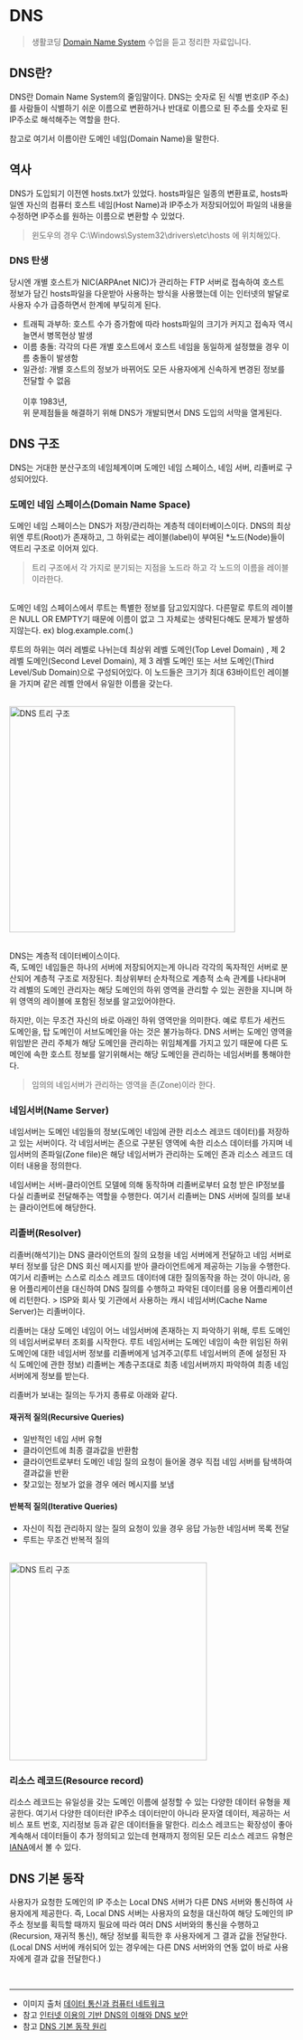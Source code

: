 DNS <Badge text="song" />
=========================

> 생활코딩 [Domain Name System](https://opentutorials.org/course/3276) 수업을 듣고 정리한 자료입니다.

DNS란?
------

DNS란 Domain Name System의 줄임말이다. DNS는 숫자로 된 식별 번호(IP 주소)를 사람들이 식별하기 쉬운 이름으로 변환하거나 반대로 이름으로 된 주소를 숫자로 된 IP주소로 해석해주는 역할을 한다.

참고로 여기서 이름이란 도메인 네임(Domain Name)을 말한다.

역사
----

DNS가 도입되기 이전엔 hosts.txt가 있었다. hosts파일은 일종의 변환표로, hosts파일엔 자신의 컴퓨터 호스트 네임(Host Name)과 IP주소가 저장되어있어 파일의 내용을 수정하면 IP주소를 원하는 이름으로 변환할 수 있었다.

> 윈도우의 경우 C:\Windows\System32\drivers\etc\hosts 에 위치해있다.

### DNS 탄생

당시엔 개별 호스트가 NIC(ARPAnet NIC)가 관리하는 FTP 서버로 접속하여 호스트 정보가 담긴 hosts파일을 다운받아 사용하는 방식을 사용했는데 이는 인터넷의 발달로 사용자 수가 급증하면서 한계에 부딪히게 된다.<br>

-	트래픽 과부하: 호스트 수가 증가함에 따라 hosts파일의 크기가 커지고 접속자 역시 늘면서 병목현상 발생  
-	이름 충돌: 각각의 다른 개별 호스트에서 호스트 네임을 동일하게 설정했을 경우 이름 충돌이 발생함  
-	일관성: 개별 호스트의 정보가 바뀌어도 모든 사용자에게 신속하게 변경된 정보를 전달할 수 없음  
	<br> 이후 1983년,  
	위 문제점들을 해결하기 위해 DNS가 개발되면서 DNS 도입의 서막을 열게된다.

DNS 구조
--------

DNS는 거대한 분산구조의 네임체계이며 도메인 네임 스페이스, 네임 서버, 리졸버로 구성되어있다.

### 도메인 네임 스페이스(Domain Name Space)

도메인 네임 스페이스는 DNS가 저장/관리하는 계층적 데이터베이스이다. DNS의 최상위엔 루트(Root)가 존재하고, 그 하위로는 레이블(label)이 부여된 *노드(Node)들이 역트리 구조로 이어져 있다.  
> 트리 구조에서 각 가지로 분기되는 지점을 노드라 하고 각 노드의 이름을 레이블이라한다.
<br> 
도메인 네임 스페이스에서 루트는 특별한 정보를 담고있지않다.  
다른말로 루트의 레이블은 NULL OR EMPTY기 때문에 이름이 없고 그 자체로는 생략된다해도 문제가 발생하지않는다.  
ex) blog.example.com(.)   


루트의 하위는 여러 레벨로 나뉘는데 최상위 레벨 도메인(Top Level Domain) , 제 2 레벨 도메인(Second Level Domain), 제 3 레벨 도메인 또는 서브 도메인(Third Level/Sub Domain)으로 구성되어있다. 이 노드들은 크기가 최대 63바이트인 레이블을 가지며 같은 레벨 안에서 유일한 이름을 갖는다.

<br>
<img src="https://t1.daumcdn.net/cfile/tistory/25477D4E5916B32812" alt="DNS 트리 구조" height="400px" />  
<br>
<br>

DNS는 계층적 데이터베이스이다.  
즉, 도메인 네임들은 하나의 서버에 저장되어지는게 아니라 각각의 독자적인 서버로 분산되어 계층적 구조로 저장된다. 최상위부터 순차적으로 계층적 소속 관계를 나타내며 각 레벨의 도메인 관리자는 해당 도메인의 하위 영역을 관리할 수 있는 권한을 지니며 하위 영역의 레이블에 포함된 정보를 알고있어야한다.

하지만, 이는 무조건 자신의 바로 아래인 하위 영역만을 의미한다. 예로 루트가 세컨드 도메인을, 탑 도메인이 서브도메인을 아는 것은 불가능하다. DNS 서버는 도메인 영역을 위임받은 관리 주체가 해당 도메인을 관리하는 위임체계를 가지고 있기 때문에 다른 도메인에 속한 호스트 정보를 알기위해서는 해당 도메인을 관리하는 네임서버를 통해야한다.

> 임의의 네임서버가 관리하는 영역을 존(Zone)이라 한다.

### 네임서버(Name Server)

네임서버는 도메인 네임들의 정보(도메인 네임에 관한 리소스 레코드 데이터)를 저장하고 있는 서버이다. 각 네임서버는 존으로 구분된 영역에 속한 리소스 데이터를 가지며 네임서버의 존파일(Zone file)은 해당 네임서버가 관리하는 도메인 존과 리소스 레코드 데이터 내용을 정의한다.

네임서버는 서버-클라이언트 모델에 의해 동작하며 리졸버로부터 요청 받은 IP정보를 다실 리졸버로 전달해주는 역할을 수행한다. 여기서 리졸버는 DNS 서버에 질의를 보내는 클라이언트에 해당한다.

### 리졸버(Resolver)

리졸버(해석기)는 DNS 클라이언트의 질의 요청을 네임 서버에게 전달하고 네임 서버로부터 정보를 담은 DNS 회신 메시지를 받아 클라이언트에게 제공하는 기능을 수행한다. 여기서 리졸버는 스스로 리소스 레코드 데이터에 대한 질의동작을 하는 것이 아니라, 응용 어플리케이션을 대신하여 DNS 질의를 수행하고 파악된 데이터를 응용 어플리케이션에 리턴한다. > ISP와 회사 및 기관에서 사용하는 캐시 네임서버(Cache Name Server)는 리졸버이다.

리졸버는 대상 도메인 네임이 어느 네임서버에 존재하는 지 파악하기 위해, 루트 도메인의 네임서버로부터 조회를 시작한다. 루트 네임서버는 도메인 네임이 속한 위임된 하위 도메인에 대한 네임서버 정보를 리졸버에게 넘겨주고(루트 네임서버의 존에 설정된 자식 도메인에 관한 정보) 리졸버는 계층구조대로 최종 네임서버까지 파악하여 최종 네임서버에게 정보를 받는다.

리졸버가 보내는 질의는 두가지 종류로 아래와 같다.

#### 재귀적 질의(Recursive Queries)

-	일반적인 네임 서버 유형
-	클라이언트에 최종 결과값을 반환함
-	클라이언트로부터 도메인 네임 질의 요청이 들어올 경우 직접 네임 서버를 탐색하여 결과값을 반환
-	찾고있는 정보가 없을 경우 에러 메시지를 보냄

#### 반복적 질의(Iterative Queries)

-	자신이 직접 관리하지 않는 질의 요청이 있을 경우 응답 가능한 네임서버 목록 전달
-	루트는 무조건 반복적 질의

<br>
<img src= https://t1.daumcdn.net/cfile/tistory/2464753E5916B3F22A alt="DNS 트리 구조" height="350px" />  
<br>

### 리소스 레코드(Resource record)

리소스 레코드는 유일성을 갖는 도메인 이름에 설정할 수 있는 다양한 데이터 유형을 제공한다. 여기서 다양한 데이터란 IP주소 데이터만이 아니라 문자열 데이터, 제공하는 서비스 포트 번호, 지리정보 등과 같은 데이터들을 말한다. 리소스 레코드는 확장성이 좋아 계속해서 데이터들이 추가 정의되고 있는데 현재까지 정의된 모든 리소스 레코드 유형은[IANA](https://www.iana.org/)에서 볼 수 있다.

DNS 기본 동작
-------------

사용자가 요청한 도메인의 IP 주소는 Local DNS 서버가 다른 DNS 서버와 통신하여 사용자에게 제공한다.
즉, Local DNS 서버는 사용자의 요청을 대신하여 해당 도메인의 IP 주소 정보를 획득할 때까지 필요에 따라 여러 DNS 서버와의 통신을 수행하고(Recursion, 재귀적 통신), 해당 정보를 획득한 후 사용자에게 그 결과 값을 전달한다. (Local DNS 서버에 캐쉬되어 있는 경우에는 다른 DNS 서버와의 연동 없이 바로 사용자에게 결과 값을 전달한다.) 

<br>

------------------

-	이미지 출처 [데이터 통신과 컴퓨터 네트워크](https://terms.naver.com/imageDetail.nhn?docId=2271996&imageUrl=https%3A%2F%2Fdbscthumb-phinf.pstatic.net%2F3578_000_1%2F20141023224649357_CGWCGY0RK.jpg%2Fka8_209_i1.jpg%3Ftype%3Dm4500_4500_fst_n%26wm%3DY)
-	참고 [인터넷 이용의 기반 DNS의 이해와 DNS 보안](https://www.kisa.or.kr/uploadfile/201310/201310071959231513.pdf)
-	참고 [DNS 기본 동작 원리](https://www.netmanias.com/ko/post/techdocs/5259/dns-network-protocol/dns-basic-operation)
